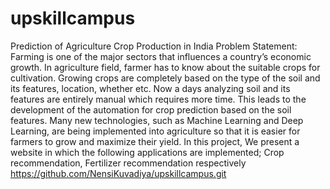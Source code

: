 # upskillcampus
Prediction of Agriculture Crop Production in India
Problem Statement:
Farming is one of the major sectors that influences a country’s economic growth. In agriculture field, farmer has to know about the suitable crops for cultivation. Growing crops are completely based on the type of the soil and its features, location, whether etc. Now a days analyzing soil and its features are entirely manual which requires more time. This leads to the development of the automation for crop prediction based on the soil features. Many new technologies, such as Machine Learning and Deep Learning, are being implemented into agriculture so that it is easier for farmers to grow and maximize their yield. In this project, We present a website in which the following applications are implemented; Crop recommendation, Fertilizer recommendation respectively
https://github.com/NensiKuvadiya/upskillcampus.git
